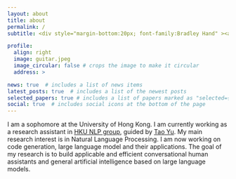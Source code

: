```yaml
---
layout: about
title: about
permalink: /
subtitle: <div style="margin-bottom:20px; font-family:Bradley Hand" ><a href="https://en.wikipedia.org/wiki/Ars_longa,_vita_brevis">Ars longa, vita brevis</a></div>

profile:
  align: right
  image: guitar.jpeg
  image_circular: false # crops the image to make it circular
  address: >

news: true  # includes a list of news items
latest_posts: true  # includes a list of the newest posts
selected_papers: true # includes a list of papers marked as "selected={true}"
social: true  # includes social icons at the bottom of the page
---
```


 I am a sophomore at the University of Hong Kong. I am currently working as a research assistant in [HKU NLP group](https://hkunlp.github.io/), guided by [Tao Yu](https://taoyds.github.io/). My main research interest is in Natural Language Processing. I am now working on code generation, large language model and their applications. The goal of my research is to build applicable and efficient conversational human assistants and general artificial intelligence based on large language models.
